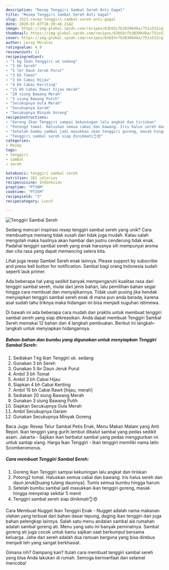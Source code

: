 ```yaml
---
description: "Resep Tenggiri Sambal Sereh Anti Gagal"
title: "Resep Tenggiri Sambal Sereh Anti Gagal"
slug: 3521-resep-tenggiri-sambal-sereh-anti-gagal
date: 2020-07-07T16:39:48.214Z
image: https://img-global.cpcdn.com/recipes/63b93cfb3030648a/751x532cq70/tenggiri-sambal-sereh-foto-resep-utama.jpg
thumbnail: https://img-global.cpcdn.com/recipes/63b93cfb3030648a/751x532cq70/tenggiri-sambal-sereh-foto-resep-utama.jpg
cover: https://img-global.cpcdn.com/recipes/63b93cfb3030648a/751x532cq70/tenggiri-sambal-sereh-foto-resep-utama.jpg
author: Leroy Morales
ratingvalue: 4.9
reviewcount: 11
recipeingredient:
- "1 kg Ikan Tenggiri uk sedang"
- "3 bh Sereh"
- "5 lbr Daun Jeruk Purut"
- "3 bh Tomat"
- "3 bh Cabai Hijau"
- "4 bh Cabai Keriting"
- "15 bh Cabai Rawit hijau merah"
- "20 siung Bawang Merah"
- "3 siung Bawang Putih"
- "Secukupnya Gula Merah"
- "Secukupnya Garam"
- "Secukupnya Minyak Goreng"
recipeinstructions:
- "Goreng Ikan Tenggiri sampai kekuningan lalu angkat dan tiriskan"
- "Potong2 tomat. Haluskan semua cabai dan bawang. Iris halus sereh dan daun jeruk[buang tulang daunnya]. Tumis semua bumbu hingga harum"
- "Setelah bumbu sambal jadi masukkan ikan tenggiri goreng, masak hingga menyerap sekitar 5 menit"
- "Tenggiri sambal sereh siap dinikmati👌😍"
categories:
- Resep
tags:
- tenggiri
- sambal
- sereh

katakunci: tenggiri sambal sereh 
nutrition: 261 calories
recipecuisine: Indonesian
preptime: "PT30M"
cooktime: "PT35M"
recipeyield: "3"
recipecategory: Lunch

---
```



![Tenggiri Sambal Sereh](https://img-global.cpcdn.com/recipes/63b93cfb3030648a/751x532cq70/tenggiri-sambal-sereh-foto-resep-utama.jpg)

Sedang mencari inspirasi resep tenggiri sambal sereh yang unik? Cara membuatnya memang tidak susah dan tidak juga mudah. Kalau salah mengolah maka hasilnya akan hambar dan justru cenderung tidak enak. Padahal tenggiri sambal sereh yang enak harusnya sih mempunyai aroma dan cita rasa yang dapat memancing selera kita.

Lihat juga resep Sambel Sereh enak lainnya. Please support by subscribe and press bell button for notification. Sambal bagi orang Indonesia sudah seperti lauk primer.

Ada beberapa hal yang sedikit banyak mempengaruhi kualitas rasa dari tenggiri sambal sereh, mulai dari jenis bahan, lalu pemilihan bahan segar hingga cara membuat dan menyajikannya. Tidak usah pusing jika hendak menyiapkan tenggiri sambal sereh enak di mana pun anda berada, karena asal sudah tahu triknya maka hidangan ini bisa menjadi suguhan istimewa.


Di bawah ini ada beberapa cara mudah dan praktis untuk membuat tenggiri sambal sereh yang siap dikreasikan. Anda dapat membuat Tenggiri Sambal Sereh memakai 12 bahan dan 4 langkah pembuatan. Berikut ini langkah-langkah untuk menyiapkan hidangannya.

<!--inarticleads1-->

##### Bahan-bahan dan bumbu yang digunakan untuk menyiapkan Tenggiri Sambal Sereh:

1. Sediakan 1 kg Ikan Tenggiri uk. sedang
1. Gunakan 3 bh Sereh
1. Gunakan 5 lbr Daun Jeruk Purut
1. Ambil 3 bh Tomat
1. Ambil 3 bh Cabai Hijau
1. Siapkan 4 bh Cabai Keriting
1. Ambil 15 bh Cabai Rawit [hijau, merah]
1. Sediakan 20 siung Bawang Merah
1. Gunakan 3 siung Bawang Putih
1. Siapkan Secukupnya Gula Merah
1. Ambil Secukupnya Garam
1. Gunakan Secukupnya Minyak Goreng


Baca Juga: Resep Telur Sambal Petis Enak, Menu Makan Malam yang Anti Repot. Ikan tenggiri yang gurih lembut dibalut sambal yang pedas sedikit asam. Jakarta - Sajikan ikan berbalut sambal yang pedas menggiurkan ini untuk santap siang. Harga Ikan Tenggiri - Ikan tenggiri memiliki nama latin Scomberomorus. 

<!--inarticleads2-->

##### Cara membuat Tenggiri Sambal Sereh:

1. Goreng Ikan Tenggiri sampai kekuningan lalu angkat dan tiriskan
1. Potong2 tomat. Haluskan semua cabai dan bawang. Iris halus sereh dan daun jeruk[buang tulang daunnya]. Tumis semua bumbu hingga harum
1. Setelah bumbu sambal jadi masukkan ikan tenggiri goreng, masak hingga menyerap sekitar 5 menit
1. Tenggiri sambal sereh siap dinikmati👌😍


Cara Membuat Nugget Ikan Tenggiri Enak - Nugget adalah nama makanan olahan yang terbuat dari bahan dasar tepung, daging ikan tenggiri dan juga bahan pelengkap lainnya. Salah satu menu andalan sambal ala rumahan adalah sambal goreng ati. Menu yang satu ini banyak peminatnya. Sambal goreng ati juga cocok untuk kamu sajikan saat berkumpul bersama keluarga. Jahe dan sereh adalah dua ramuan berguna yang bisa direbus menjadi teh yang sangat berkhasiat. 

Gimana nih? Gampang kan? Itulah cara membuat tenggiri sambal sereh yang bisa Anda lakukan di rumah. Semoga bermanfaat dan selamat mencoba!
